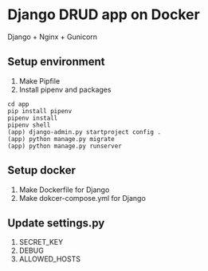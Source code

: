# Django DRUD app on Docker

Django + Nginx + Gunicorn

## Setup environment

1. Make Pipfile
2. Install pipenv and packages

```bash[bash]
cd app
pip install pipenv
pipenv install
pipenv shell
(app) django-admin.py startproject config .
(app) python manage.py migrate
(app) python manage.py runserver
```

## Setup docker

1. Make Dockerfile for Django
2. Make dokcer-compose.yml for Django

## Update settings.py

1. SECRET_KEY
2. DEBUG
3. ALLOWED_HOSTS
